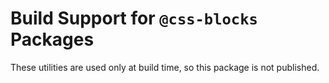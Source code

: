 # Build Support for `@css-blocks` Packages

These utilities are used only at build time, so this package is not published.